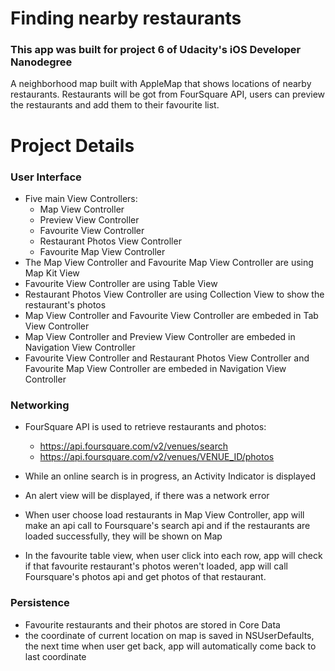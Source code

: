 # Finding nearby restaurants

### This app was built for project 6 of Udacity's iOS Developer Nanodegree
A neighborhood map built with AppleMap that shows locations of nearby restaurants. Restaurants will be got from FourSquare API, users can preview the restaurants and add them to their favourite list.

# Project Details

### User Interface
* Five main View Controllers:
  - Map View Controller
  - Preview View Controller
  - Favourite View Controller
  - Restaurant Photos View Controller
  - Favourite Map View Controller
* The Map View Controller and Favourite Map View Controller are using Map Kit View
* Favourite View Controller are using Table View
* Restaurant Photos View Controller are using Collection View to show the restaurant's photos
* Map View Controller and Favourite View Controller are embeded in Tab View Controller 
* Map View Controller and Preview View Controller are embeded in Navigation View Controller
* Favourite View Controller and Restaurant Photos View Controller and Favourite Map View Controller are embeded in Navigation View Controller

### Networking

* FourSquare API is used to retrieve restaurants and photos:
  - https://api.foursquare.com/v2/venues/search
  - https://api.foursquare.com/v2/venues/VENUE_ID/photos

* While an online search is in progress, an Activity Indicator is displayed
* An alert view will be displayed, if there was a network error
* When user choose load restaurants in Map View Controller, app will make an api call to Foursquare's search api and if the restaurants are loaded successfully, they will be shown on Map
* In the favourite table view, when user click into each row, app will check if that favourite restaurant's photos weren't loaded, app will call Foursquare's photos api and get photos of that restaurant.

### Persistence

* Favourite restaurants and their photos are stored in Core Data
* the coordinate of current location on map is saved in NSUserDefaults, the next time when user get back, app will automatically come back to last coordinate
